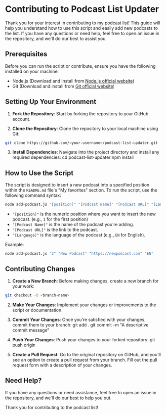 # Contributing to Podcast List Updater

Thank you for your interest in contributing to my podcast list! This guide will help you understand how to use this script and easily add new podcasts to the list. If you have any questions or need help, feel free to open an issue in the repository, and we'll do our best to assist you.

## Prerequisites

Before you can run the script or contribute, ensure you have the following installed on your machine:

- Node.js (Download and install from [Node.js official website](https://nodejs.org/))
- Git (Download and install from [Git official website](https://git-scm.com/))

## Setting Up Your Environment

1. **Fork the Repository**: Start by forking the repository to your GitHub account.

2. **Clone the Repository**: Clone the repository to your local machine using Git:

```bash
git clone https://github.com/<your-username>/podcast-list-updater.git
```

3. **Install Dependencies**: Navigate into the project directory and install any required dependencies:
   cd podcast-list-updater
   npm install

## How to Use the Script

The script is designed to insert a new podcast into a specified position within the `README.md` file's "My favorites" section. To run the script, use the following command syntax:

```bash
node add-podcast.js "[position]" "[Podcast Name]" "[Podcast URL]" "[Language]"
```

- `"[position]"` is the numeric position where you want to insert the new podcast. (e.g., `1` for the first position)
- `"[Podcast Name]"` is the name of the podcast you're adding.
- `"[Podcast URL]"` is the link to the podcast.
- `"[Language]"` is the language of the podcast (e.g., `EN` for English).

Example:

```bash
node add-podcast.js "2" "New Podcast" "https://newpodcast.com" "EN"
```

## Contributing Changes

1. **Create a New Branch**: Before making changes, create a new branch for your work:

```bash
git checkout -b <branch-name>
```

2. **Make Your Changes**: Implement your changes or improvements to the script or documentation.

3. **Commit Your Changes**: Once you're satisfied with your changes, commit them to your branch:
   git add .
   git commit -m "A descriptive commit message"

4. **Push Your Changes**: Push your changes to your forked repository:
   git push origin <branch-name>

5. **Create a Pull Request**: Go to the original repository on GitHub, and you'll see an option to create a pull request from your branch. Fill out the pull request form with a description of your changes.

## Need Help?

If you have any questions or need assistance, feel free to open an issue in the repository, and we'll do our best to help you out.

Thank you for contributing to the podcast list!

